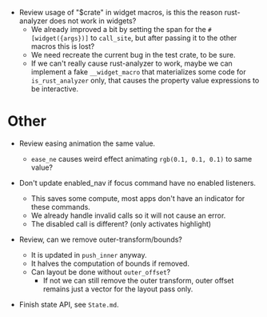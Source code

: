 * Review usage of "$crate" in widget macros, is this the reason rust-analyzer does not work in widgets?
    - We already improved a bit by setting the span for the `#[widget({args})]` to `call_site`, but after
      passing it to the other macros this is lost?
    - We need recreate the current bug in the test crate, to be sure.
    - If we can't really cause rust-analyzer to work, maybe we can implement a fake `__widget_macro` that materializes some
      code for `is_rust_analyzer` only, that causes the property value expressions to be interactive.

# Other

* Review easing animation the same value.
     - `ease_ne` causes weird effect animating `rgb(0.1, 0.1, 0.1)` to same value?
* Don't update enabled_nav if focus command have no enabled listeners.
    - This saves some compute, most apps don't have an indicator for these commands.
    - We already handle invalid calls so it will not cause an error.
    - The disabled call is different? (only activates highlight)

* Review, can we remove outer-transform/bounds?
    - It is updated in `push_inner` anyway.
    - It halves the computation of bounds if removed.
    - Can layout be done without `outer_offset`?
        - If not we can still remove the outer transform, outer offset remains just a vector for the layout pass only. 
* Finish state API, see `State.md`.